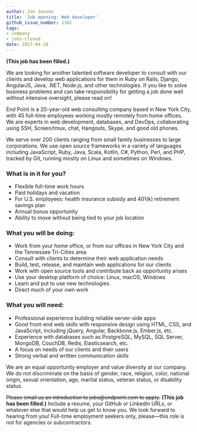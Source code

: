 ```yaml
---
author: Jon Jensen
title: 'Job opening: Web developer'
github_issue_number: 1301
tags:
- company
- jobs-closed
date: 2017-04-20
---
```


**(This job has been filled.)**

We are looking for another talented software developer to consult with our clients and develop web applications for them in Ruby on Rails, Django, AngularJS, Java, .NET, Node.js, and other technologies. If you like to solve business problems and can take responsibility for getting a job done well without intensive oversight, please read on!

End Point is a 20-year-old web consulting company based in New York City, with 45 full-time employees working mostly remotely from home offices. We are experts in web development, databases, and DevOps, collaborating using SSH, Screen/tmux, chat, Hangouts, Skype, and good old phones.

We serve over 200 clients ranging from small family businesses to large corporations. We use open source frameworks in a variety of languages including JavaScript, Ruby, Java, Scala, Kotlin, C#, Python, Perl, and PHP, tracked by Git, running mostly on Linux and sometimes on Windows.

### What is in it for you?

- Flexible full-time work hours
- Paid holidays and vacation
- For U.S. employees: health insurance subsidy and 401(k) retirement savings plan
- Annual bonus opportunity
- Ability to move without being tied to your job location

### What you will be doing:

- Work from your home office, or from our offices in New York City and the Tennessee Tri-Cities area
- Consult with clients to determine their web application needs
- Build, test, release, and maintain web applications for our clients
- Work with open source tools and contribute back as opportunity arises
- Use your desktop platform of choice: Linux, macOS, Windows
- Learn and put to use new technologies
- Direct much of your own work

### What you will need:

- Professional experience building reliable server-side apps
- Good front-end web skills with responsive design using HTML, CSS, and JavaScript, including jQuery, Angular, Backbone.js, Ember.js, etc.
- Experience with databases such as PostgreSQL, MySQL, SQL Server, MongoDB, CouchDB, Redis, Elasticsearch, etc.
- A focus on needs of our clients and their users
- Strong verbal and written communication skills

We are an equal opportunity employer and value diversity at our company. We do not discriminate on the basis of gender, race, religion, color, national origin, sexual orientation, age, marital status, veteran status, or disability status.

~~Please email us an introduction to jobs&#x40;endpoint.com to apply.~~
**(This job has been filled.)**
Include a resume, your GitHub or LinkedIn URLs, or whatever else that would help us get to know you. We look forward to hearing from you! Full-time employment seekers only, please—​this role is not for agencies or subcontractors.
